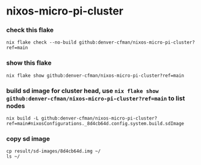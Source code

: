 # nixos-micro-pi-cluster

### check this flake
```
nix flake check --no-build github:denver-cfman/nixos-micro-pi-cluster?ref=main
```

### show this flake
```
nix flake show github:denver-cfman/nixos-micro-pi-cluster?ref=main
```

### build sd image for cluster head, use ` nix flake show github:denver-cfman/nixos-micro-pi-cluster?ref=main ` to list nodes
```
nix build -L github:denver-cfman/nixos-micro-pi-cluster?ref=main#nixosConfigurations._8d4cb64d.config.system.build.sdImage
```

### copy sd image
```
cp result/sd-images/8d4cb64d.img ~/
ls ~/
```
